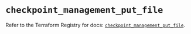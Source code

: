 # `checkpoint_management_put_file`

Refer to the Terraform Registry for docs: [`checkpoint_management_put_file`](https://registry.terraform.io/providers/checkpointsw/checkpoint/2.11.0/docs/resources/management_put_file).
